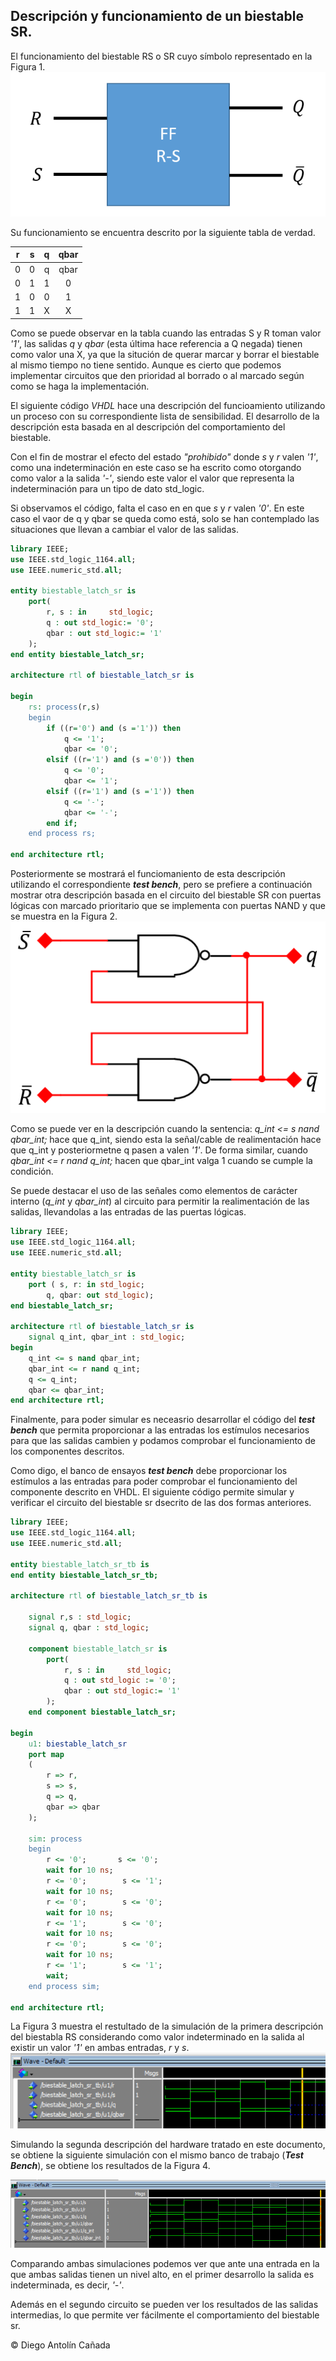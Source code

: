 ## **Descripción y funcionamiento de un biestable SR.**

El funcionamiento del biestable RS o SR cuyo símbolo representado en la Figura 1.![Figura 1-RS](Images/Bistables/Imagen1-RS.png)

Su funcionamiento se encuentra descrito por la siguiente tabla de verdad. 

| r | s  | q  | qbar |
|:--:|:--:|:--:|:--:|
| 0 | 0 | q | qbar |
| 0 | 1 | 1 | 0 | 
| 1 | 0 | 0 | 1 | 
| 1 | 1 | X | X |

Como se puede observar en la tabla cuando las entradas S y R toman valor *'1'*, las salidas  *q* y *qbar* (esta última hace referencia a Q negada) tienen como valor una X, ya que la situción de querar marcar y borrar el biestable al mismo tiempo no tiene sentido. Aunque es cierto que podemos implementar circuitos que den prioridad al borrado o al marcado según como se haga la implementación.

El siguiente código *VHDL* hace una descripción del funcioamiento utilizando un proceso con su correspondiente lista de sensibilidad. El desarrollo de la descripción esta basada en al descripción del comportamiento del biestable. 

Con el fin de mostrar el efecto del estado *"prohibido"* donde *s* y *r* valen *'1'*, como una indeterminación en este caso se ha escrito como otorgando como valor a la salida *'-'*, siendo este valor el valor que representa la indeterminación para un tipo de dato std_logic.

Si observamos el código, falta el caso en en que *s* y *r* valen *'0'*. En este caso el vaor de q y qbar se queda como está, solo se han contemplado las situaciones que llevan a cambiar el valor de las salidas.


```VHDL
library IEEE;
use IEEE.std_logic_1164.all;
use IEEE.numeric_std.all;

entity biestable_latch_sr is
    port(
        r, s : in     std_logic;
        q : out std_logic:= '0';
        qbar : out std_logic:= '1'
    );
end entity biestable_latch_sr;

architecture rtl of biestable_latch_sr is
   
begin
    rs: process(r,s)
    begin
        if ((r='0') and (s ='1')) then
            q <= '1';
            qbar <= '0';
        elsif ((r='1') and (s ='0')) then
            q <= '0';
            qbar <= '1';
        elsif ((r='1') and (s ='1')) then
            q <= '-';
            qbar <= '-';
        end if;
    end process rs;

end architecture rtl;
```
Posteriormente se mostrará el funciomaniento de esta descripción utilizando el correspondiente ***test bench***, pero se prefiere a continuación mostrar otra descripción basada en el circuito del biestable SR con puertas lógicas con marcado prioritario que se implementa con puertas NAND y que se muestra en la Figura 2. ![Figura 2.](Images/Bistables/Imagen2-RS.png)


Como se puede ver en la descripción cuando la sentencia: *q_int <= s nand qbar_int;* hace que q_int, siendo esta la señal/cable de realimentación hace que q_int y posteriormetne q pasen a valen *'1'*. De forma similar, cuando *qbar_int <= r nand q_int;* hacen que qbar_int valga 1 cuando se cumple la condición.

Se puede destacar el uso de las señales como elementos de carácter interno (*q_int* y *qbar_int*) al circuito para permitir la realimentación de las salidas, llevandolas a las entradas de las puertas lógicas.

```VHDL
library IEEE;
use IEEE.std_logic_1164.all;
use IEEE.numeric_std.all;

entity biestable_latch_sr is
    port ( s, r: in std_logic;
        q, qbar: out std_logic);
end biestable_latch_sr;

architecture rtl of biestable_latch_sr is
    signal q_int, qbar_int : std_logic;
begin
    q_int <= s nand qbar_int;
    qbar_int <= r nand q_int;
    q <= q_int;
    qbar <= qbar_int;
end architecture rtl;
```

Finalmente, para poder simular es neceasrio desarrollar el código del ***test bench*** que permita proporcionar a las entradas los estímulos necesarios para que las salidas cambien y podamos comprobar el funcionamiento de los componentes descritos.

Como digo, el banco de ensayos ***test bench*** debe proporcionar los estímulos a las entradas para poder comprobar el funcionamiento del componente descrito en VHDL. El siguiente código permite simular y verificar el circuito del biestable sr dsecrito de las dos formas anteriores.

```VHDL
library IEEE;
use IEEE.std_logic_1164.all;
use IEEE.numeric_std.all;

entity biestable_latch_sr_tb is
end entity biestable_latch_sr_tb;

architecture rtl of biestable_latch_sr_tb is
    
    signal r,s : std_logic;
    signal q, qbar : std_logic;
    
    component biestable_latch_sr is
        port(
            r, s : in     std_logic;
            q : out std_logic := '0';
            qbar : out std_logic:= '1'
        );
    end component biestable_latch_sr;
    
begin
    u1: biestable_latch_sr
    port map
    (
        r => r,
        s => s,
        q => q,
        qbar => qbar
    );
    
    sim: process
    begin
        r <= '0';       s <= '0';
        wait for 10 ns;
        r <= '0';        s <= '1';
        wait for 10 ns;
        r <= '0';        s <= '0';
        wait for 10 ns;
        r <= '1';        s <= '0';
        wait for 10 ns;
        r <= '0';        s <= '0';
        wait for 10 ns;
        r <= '1';        s <= '1';
        wait;
    end process sim;

end architecture rtl;
```

La Figura 3 muestra el restultado de la simulación de la primera descripción del biestabla RS considerando como valor indeterminado en la salida al existir un valor *'1'* en ambas entradas, *r* y *s*.
![Figura 3.](Images/Bistables/Imagen3-RS.png)

Simulando la segunda descripción del hardware tratado en este documento, se obtiene la siguiente simulación con el mismo banco de trabajo (***Test Bench***), se obtiene los resultados de la Figura 4.

![Figura 4.](Images/Bistables/Imagen4-RS.png)

Comparando ambas simulaciones podemos ver que ante una entrada en la que ambas salidas tienen un nivel alto, en el primer desarrollo la salida es indeterminada, es decir, *'-'*.

Además en el segundo circuito se pueden ver los resultados de las salidas intermedias, lo que permite ver fácilmente el comportamiento del biestable sr.

&copy; Diego Antolín Cañada